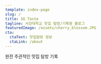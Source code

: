 ```yaml
---
template: index-page
slug: /
title: SG Taste
tagline: 서강대학교 맛집 탐방/기록용 블로그  
featuredImage: /assets/cherry_blossom.JPG
cta:
  ctaText: 맛집탐방 정보
  ctaLink: /about
---
```


완전 주관적인 맛집 탐방 기록

